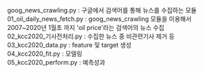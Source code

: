 goog_news_crawling.py : 구글에서 검색어를 통해 뉴스를 수집하는 모듈  
01_oil_daily_news_fetch.py : goog_news_crawling 모듈을 이용해서 2007~2020년 1월초 까지 'oil price'라는 검색어의 뉴스 수집  
02_kcc2020_기사전처리.py : 수집한 뉴스 중 비관련기사 제거 등  
03_kcc2020_data.py : feature 및 target 생성  
04_kcc2020_fit.py : 모델링   
05_kcc2020_perform.py : 예측성과  
